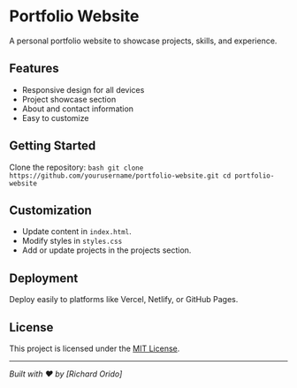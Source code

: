 # Portfolio Website

A personal portfolio website to showcase projects, skills, and experience.

## Features

- Responsive design for all devices
- Project showcase section
- About and contact information
- Easy to customize

## Getting Started

Clone the repository:
    ```bash
    git clone https://github.com/yourusername/portfolio-website.git
    cd portfolio-website
    ```

## Customization

- Update content in `index.html`.
- Modify styles in `styles.css`
- Add or update projects in the projects section.

## Deployment

Deploy easily to platforms like Vercel, Netlify, or GitHub Pages.

## License

This project is licensed under the [MIT License](LICENSE).

---

*Built with ❤️ by [Richard Orido]*
